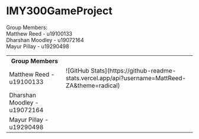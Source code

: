 # IMY300GameProject

Group Members: <br/> 
Matthew Reed - u19100133  <br/>
Dharshan Moodley - u19072164 <br/>
Mayur Pillay - u19290498 <br/>

<table>
  <tr><th>Group Members</th></tr>
  <tr>
    <td>Matthew Reed - u19100133</td>
    <td><a>![GitHub Stats](https://github-readme-stats.vercel.app/api?username=MattReed-ZA&theme=radical)</a></td>
  </tr>
  <tr>
    <td>Dharshan Moodley - u19072164</td>
    <td></td>
  </tr>
  <tr>
    <td>Mayur Pillay - u19290498</td>
    <td></td>
  </tr>
</table>
